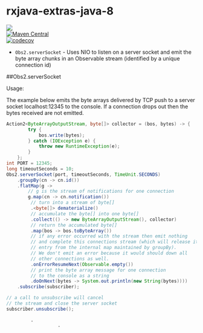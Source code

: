 # rxjava-extras-java-8

<a href="https://travis-ci.org/davidmoten/rxjava-extras-java-8"><img src="https://travis-ci.org/davidmoten/rxjava-extras-java-8.svg"/></a><br/>
[![Maven Central](https://maven-badges.herokuapp.com/maven-central/com.github.davidmoten/rxjava-extras-java-8/badge.svg?style=flat)](https://maven-badges.herokuapp.com/maven-central/com.github.davidmoten/rxjava-extras-java-8)<br/>
[![codecov](https://codecov.io/gh/davidmoten/rxjava-extras/branch/master/graph/badge.svg)](https://codecov.io/gh/davidmoten/rxjava-extras-java-8)


* `Obs2.serverSocket` - Uses NIO to listen on a server socket and emit the byte array chunks in an Observable stream (identified by a unique connection id)

##Obs2.serverSocket

Usage:

The example below emits the byte arrays delivered by TCP push to a server socket localhost:12345 to the console. If a connection drops out then the bytes received are not emitted.

```java
Action2<ByteArrayOutputStream, byte[]> collector = (bos, bytes) -> {
        try {
            bos.write(bytes);
        } catch (IOException e) {
            throw new RuntimeException(e);
        }
    };
int PORT = 12345;
long timeoutSeconds = 10;
Obs2.serverSocket(port, timeoutSeconds, TimeUnit.SECONDS)
    .groupBy(cn -> cn.id())
    .flatMap(g -> 
        // g is the stream of notifications for one connection 
        g.map(cn -> cn.notification())
         // turn into a stream of byte[]
         .<byte[]> dematerialize()
         // accumulate the byte[] into one byte[]
         .collect(() -> new ByteArrayOutputStream(), collector)
         // return the accumulated byte[]
         .map(bos -> bos.toByteArray())
         // if any error occurred with the stream then emit nothing
         // and complete this connections stream (which will release its
         // entry from the internal map maintained by groupBy). 
         // We don't emit an error because it would should down all 
         // other connections as well. 
         .onErrorResumeNext(Observable.empty())
         // print the byte array message for one connection
         // to the console as a string
         .doOnNext(bytes -> System.out.println(new String(bytes))))
    .subscribe(subscriber);

// a call to unsubscribe will cancel
// the stream and close the server socket
subscriber.unsubscribe();
```
             .
                       .
